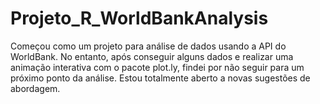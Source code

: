 # Projeto_R_WorldBankAnalysis
Começou como um projeto para análise de dados usando a API do WorldBank. No entanto, após conseguir alguns dados e realizar uma animação interativa com o pacote plot.ly, findei por não seguir para um próximo ponto da análise. Estou totalmente aberto a novas sugestões de abordagem.
